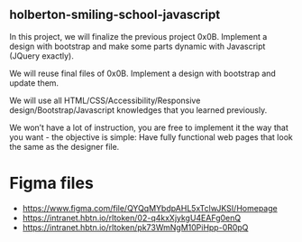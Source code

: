 ## holberton-smiling-school-javascript

In this project, we will finalize the previous project 0x0B. Implement a design with bootstrap and make some parts dynamic with Javascript (JQuery exactly).

We will reuse final files of 0x0B. Implement a design with bootstrap and update them.

We will use all HTML/CSS/Accessibility/Responsive design/Bootstrap/Javascript knowledges that you learned previously.

We won’t have a lot of instruction, you are free to implement it the way that you want - the objective is simple: Have fully functional web pages that look the same as the designer file.


# Figma files
- https://www.figma.com/file/QYQqMYbdpAHL5xTclwJKSI/Homepage
- https://intranet.hbtn.io/rltoken/02-q4kxXjykgU4EAFg0enQ
- https://intranet.hbtn.io/rltoken/pk73WmNgM10PiHpp-0R0pQ

